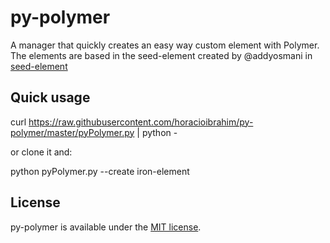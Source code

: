 # py-polymer
A manager that quickly creates an easy way custom element with Polymer. The
elements are based in the seed-element created by @addyosmani in
[seed-element](https://github.com/polymerelements/seed-element)

## Quick usage

curl https://raw.githubusercontent.com/horacioibrahim/py-polymer/master/pyPolymer.py | python -

or clone it and:

python pyPolymer.py --create iron-element

## License

py-polymer is available under the [MIT license](http://opensource.org/licenses/MIT).
